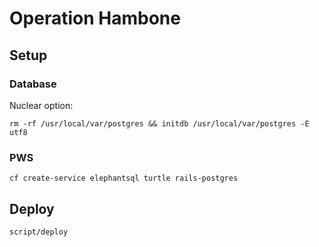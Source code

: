 # Operation Hambone

## Setup

### Database

Nuclear option:

```
rm -rf /usr/local/var/postgres && initdb /usr/local/var/postgres -E utf8
```

### PWS

```
cf create-service elephantsql turtle rails-postgres
```

## Deploy

```
script/deploy
```
